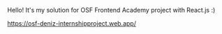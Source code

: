 Hello! It's my solution for OSF Frontend Academy project with React.js :)

https://osf-deniz-internshipproject.web.app/
